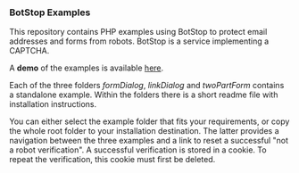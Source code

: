 ### BotStop Examples
This repository contains PHP examples using BotStop to protect email addresses and forms from robots.
BotStop is a service implementing a CAPTCHA.

A **demo** of the examples is available [here](https://botstop.org/en/php).

Each of the three folders *formDialog*, *linkDialog* and *twoPartForm* contains a standalone example.
Within the folders there is a short readme file with installation instructions.

You can either select the example folder that fits your requirements, or
copy the whole root folder to your installation destination. The latter provides a
navigation between the three examples and a link to reset a successful "not a robot verification".
A successful verification is stored in a cookie. To repeat the verification,
this cookie must first be deleted.
